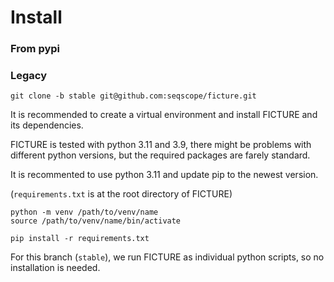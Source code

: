 # Install

### From pypi




### Legacy
```
git clone -b stable git@github.com:seqscope/ficture.git
```

It is recommended to create a virtual environment and install FICTURE and its dependencies.

FICTURE is tested with python 3.11 and 3.9, there might be problems with different python versions, but the required packages are farely standard.

It is recommented to use python 3.11 and update pip to the newest version.

(`requirements.txt` is at the root directory of FICTURE)

```
python -m venv /path/to/venv/name
source /path/to/venv/name/bin/activate

pip install -r requirements.txt
```

For this branch (`stable`), we run FICTURE as individual python scripts, so no installation is needed.
